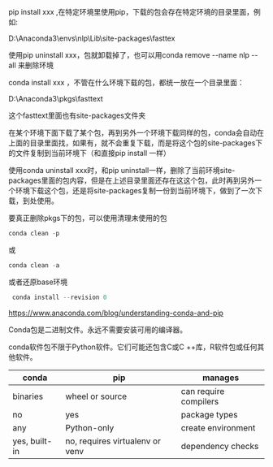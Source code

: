 pip install xxx ,在特定环境里使用pip，下载的包会存在特定环境的目录里面，例如:

D:\Anaconda3\envs\nlp\Lib\site-packages\fasttex

使用pip uninstall xxx，包就卸载掉了，也可以用conda remove --name nlp --all 来删除环境



conda install xxx ，不管在什么环境下载的包，都统一放在一个目录里面：

D:\Anaconda3\pkgs\fasttext

这个fasttext里面也有site-packages文件夹

在某个环境下面下载了某个包，再到另外一个环境下载同样的包，conda会自动在上面的目录里面找，如果有，就不会重复下载，而是将这个包的site-packages下的文件复制到当前环境下（和直接pip install 一样）



使用conda uninstall xxx时，和pip uninstall一样，删除了当前环境site-packages里面的包内容，但是在上述目录里面还存在这这个包，此时再到另外一个环境下载这个包，还是将site-packages复制一份到当前环境下，做到了一次下载，到处使用。



要真正删除pkgs下的包，可以使用清理未使用的包

```javascript
conda clean -p
```

或

```javascript
conda clean -a
```

或者还原base环境

```javascript
 conda install --revision 0
```



https://www.anaconda.com/blog/understanding-conda-and-pip



Conda包是二进制文件。永远不需要安装可用的编译器。

conda软件包不限于Python软件。它们可能还包含C或C ++库，R软件包或任何其他软件。

| conda | pip | manages |
| - | - | - |
| binaries | wheel or source | can require compilers |
| no | yes | package types |
| any | Python-only | create environment |
| yes, built-in | no, requires virtualenv or venv | dependency checks |


